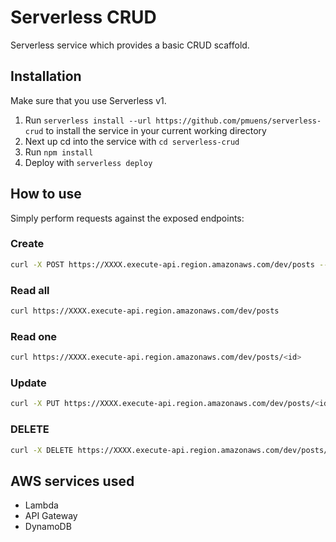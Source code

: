 # Serverless CRUD

Serverless service which provides a basic CRUD scaffold.

## Installation

Make sure that you use Serverless v1.

1. Run `serverless install --url https://github.com/pmuens/serverless-crud` to install the service in your current working directory
2. Next up cd into the service with `cd serverless-crud`
3. Run `npm install`
4. Deploy with `serverless deploy`

## How to use

Simply perform requests against the exposed endpoints:

### Create

```bash
curl -X POST https://XXXX.execute-api.region.amazonaws.com/dev/posts --data '{ "body" : "Learn Serverless" }'
```

### Read all


```bash
curl https://XXXX.execute-api.region.amazonaws.com/dev/posts
```

### Read one

```bash
curl https://XXXX.execute-api.region.amazonaws.com/dev/posts/<id>
```

### Update

```bash
curl -X PUT https://XXXX.execute-api.region.amazonaws.com/dev/posts/<id> --data '{ "body" : "Understand Serverless" }'
```

### DELETE

```bash
curl -X DELETE https://XXXX.execute-api.region.amazonaws.com/dev/posts/<id>
```

## AWS services used

- Lambda
- API Gateway
- DynamoDB

